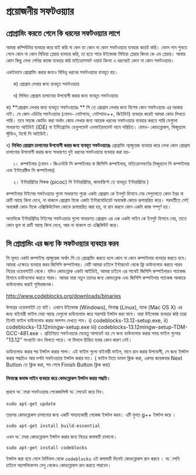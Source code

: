 #  প্রয়োজনীয় সফটওয়্যার

##  প্রোগ্রামিং করতে গেলে কি ধরনের সফটওয়্যার লাগে

আমরা কম্পিউটার ব্যবহার করে যাই করি না কেন তা কোন না কোন সফটওয়্যার ব্যবহার করেই করি। যেমন গান শুনতে গেলে কোন না কোন মিডিয়া প্লেয়ার ব্যবহার করি, তা হতে পারে উইন্ডোজ মিডিয়া প্লেয়ার কিংবা কে এম প্লেয়ার। আবার কোন কিছু লেখা লেখির কাজে ব্যবহার করি মাইক্রোসফট ওয়ার্ড কিংবা এ ধরনেরই কোন না কোন সফটওয়্যার।

একইভাবে প্রোগ্রামিং করার জন্যও বিভিন্ন ধরনের সফটওয়্যার ব্যবহৃত হয়।

&nbsp;&nbsp;&nbsp;&nbsp;
ক) প্রোগ্রাম লেখার জন্য ব্যবহৃত সফটওয়্যার

&nbsp;&nbsp;&nbsp;&nbsp;
খ) লিখিত প্রোগ্রাম চালানোর উপযোগী করার জন্য ব্যবহৃত সফটওয়্যার

ক) **প্রোগ্রাম লেখার জন্য ব্যবহৃত সফটওয়্যারঃ **
সি তে প্রোগ্রাম লেখার জন্য বিশেষ কোন সফটওয়্যার এর দরকার নাই। যে কোন এডিটর সফটওয়্যার (যেমন- নোটপ্যাড, নোটপ্যাড++, জিইডিট) ব্যবহার করেই আমরা কোড লিখতে পারি। তবে সহজে কোডিং করা অর্থাৎ কোড লেখার জন্য আরেক ধরনের সফটওয়্যার ব্যবহার করতে পারি যেগুলো সাধারণত আইডিই (IDE) বা ইন্টিগ্রেটেড ডেভ্লপমেন্ট এনভাইরনমেন্ট নামে পরিচিত। যেমন- কোডব্লোকস, ভিজুয়্যাল স্টুডিও, টার্বো সি আইডিই।

খ) **লিখিত প্রোগ্রাম চালানোর উপযোগী করার জন্য ব্যবহৃত সফটওয়্যারঃ**
প্রোগ্রামিং ল্যাঙ্গুয়েজ ব্যবহার করে লেখা কোন প্রোগ্রাম চালানোর উপযোগী করার জন্য সাধারণত দুই ধরনের সফটওয়্যার ব্যবহার করা হয়-

&nbsp;&nbsp;&nbsp;&nbsp;
১। কম্পাইলার (যেমন - জিএনইউ সি কম্পাইলার বা জিসিসি কম্পাইলার, মাইক্রোসফটের ভিজুয়্যাল সি কম্পাইলার এবং ইন্টারেক্টিভ সি কম্পাইলার)

&nbsp;&nbsp;&nbsp;&nbsp;
২। ইন্টারপ্রিটার পিকক (picoc) সি ইন্টারপ্রিটার, জাভাস্ক্রিপ্ট তে ব্যবহৃত ইন্টারপ্রিটার )

কম্পাইলার টাইপের সফটওয়্যার গুলো সাধারণত পুরো একটা প্রোগ্রাম কে ইনপুট হিসাবে নেয় সেগুলোতে কোন ইরর বা ত্রুটি আছে কিনা দেখে, না থাকলে প্রোগ্রাম টাকে একটা ইন্টারমেডিয়েট অবজেক্ট কোডে রূপান্তরিত করে। পরবর্তীতে সেই অবজেক্ট কোড টাকে এক্সিকিউটেবল কোডে রূপান্তরিত করা হয়, যা রান করলে কোন একটা কাজ সম্পূর্ণ হয়।

অন্যদিকে ইন্টারপ্রিটার টাইপের সফটওয়্যার গুলো সাধারণত প্রোগ্রাম এর এক একটা লাইন কে ইনপুট হিসাবে নেয়, তাতে কোন ভুল বা ত্রুটি আছে কিনা দেখে, আর না থাকলে তা এক্সিকিউট করে।

##  সি প্রোগ্রামিং এর জন্য কি সফটওয়্যার ব্যবহার করব

সি মূলত একটা কম্পাইল্ড ল্যাঙ্গুয়েজ অর্থাৎ সি তে প্রোগ্রামিং করতে হলে কোন না কোন কম্পাইলার ব্যবহার করতে হবে। আমরা এক্ষেত্রে ব্যবহার করব জিসিসি কম্পাইলার। যেটি আমরা চাইলে ইন্টারনেট থেকে ফ্রি ডাউনলোড করতে পারব নিচের ওয়েবসাইট থেকে। যদিও কোডব্লোক একটা আইডিই, আমরা চাইলে এর সাথেই জিসিসি কম্পাইলারও  প্যাকেজ হিসাবে ডাউনলোড করতে পারব। আমরা যারা নতুন তাদের জন্য কোডব্লোক এবং জিসিসি কম্পাইলার প্যাকেজ আকারে ডাউনলোড করাই সুবিধাজনক।

http://www.codeblocks.org/downloads/binaries

উপরের ওয়েবসাইট তে যাই। এখানে উইন্ডোজ (Windows), লিনাক্স (Linux), ম্যাক  (Mac OS X) এর জন্য বাইনারী ফাইল দেয়া আছে যেগুলো ডাউনলোড করে সরাসরি ইন্সটল করা যাবে।  যারা উইন্ডোজ ব্যবহার করি তারা তিনটা ফাইল ডাউনলোড করার অপশন দেখতে পাব।  i) codeblocks-13.12-setup.exe, ii) codeblocks-13.12mingw-setup.exe iii) codeblocks-13.12mingw-setup-TDM-GCC-481.exe ।  প্রতিনিয়ত  সফটওয়্যার যেহেতু আপডেট হয় সে জন্য  ডাউনলোড করার সময় ফাইল গুলোর "13.12" সংখ্যাটা নাও মিলতে পারে। না মিললে চিন্তিত হবার কোন কারণ নেই।

ডাউনলোড করার পর ইন্সটল করার পালা। এই ফাইল গুলো বাইনারী ফাইল, মানে রান করার উপযোগী, সে জন্য ইন্সটল করার পদ্ধতিও আর দশটা সফটওয়্যার ইন্সটল করার মত।  ( ফাইল টাতে ডাবল ক্লিক করা, এরপর কয়েকবার Next Button তে ক্লিক করা, সব শেষে Finish Button ক্লিক করা)

#### লিনাক্সে কমান্ড লাইন ব্যবহার করে কোডব্লোকস ইন্সটল করার পদ্ধতি।

প্রথমে অামরা সফটওয়্যার পেকেজলিস্ট অাপডেট করে নিব। 

‍`sudo apt-get update`

তারপর কোডব্লোকস চালানোর জন্য একটি সাহায্যকারী পেকেজ ইন্সটল করব। এটি মুলত g++ ইন্সটল করে । 

`sudo apt-get install build-essential`

এখন অামরা কোডব্লোকস ইন্সটল করার জন্য নিচের কমান্ডটি চালাবো। 

`sudo apt-get install codeblocks`

ইন্সটল করা হয়ে গেলে টার্মিনাল থেকে `codeblocks` এই কমান্ডটি দিলেই কোডব্লোকস রান করবে । অাপনি চাইলে অ্যাপলিকেশন মেনু থেকেও কোডব্লোকস রান করতে পারবেন। 

